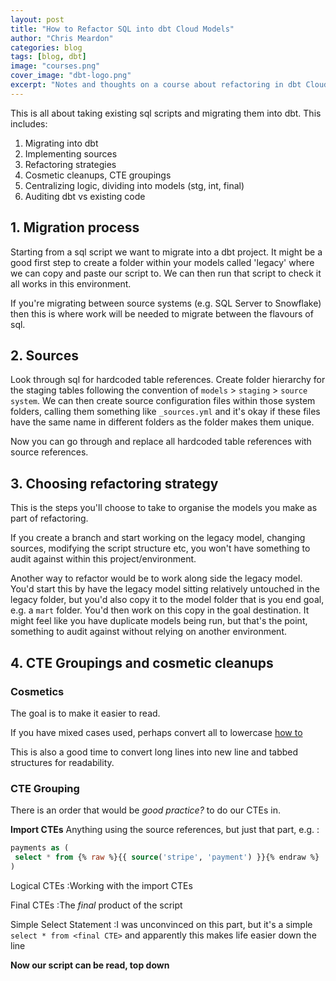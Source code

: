 ```yaml
---
layout: post
title: "How to Refactor SQL into dbt Cloud Models"
author: "Chris Meardon"
categories: blog
tags: [blog, dbt]
image: "courses.png"
cover_image: "dbt-logo.png"
excerpt: "Notes and thoughts on a course about refactoring in dbt Cloud"
---
```


This is all about taking existing sql scripts and migrating them into dbt. This includes:

1. Migrating into dbt
2. Implementing sources
3. Refactoring strategies
4. Cosmetic cleanups, CTE groupings
5. Centralizing logic, dividing into models (stg, int, final)
6. Auditing dbt vs existing code

## 1. Migration process

Starting from a sql script we want to migrate into a dbt project. It might be a good first step to create a folder within your models called 'legacy' where we can copy and paste our script to. We can then run that script to check it all works in this environment.

If you're migrating between source systems (e.g. SQL Server to Snowflake) then this is where work will be needed to migrate between the flavours of sql.

## 2. Sources

Look through sql for hardcoded table references. Create folder hierarchy for the staging tables following the convention of `models` > `staging` > `source system`. We can then create source configuration files within those system folders, calling them something like `_sources.yml` and it's okay if these files have the same name in different folders as the folder makes them unique.

Now you can go through and replace all hardcoded table references with source references.

## 3. Choosing refactoring strategy

This is the steps you'll choose to take to organise the models you make as part of refactoring.

If you create a branch and start working on the legacy model, changing sources, modifying the script structure etc, you won't have something to audit against within this project/environment.

Another way to refactor would be to work along side the legacy model. You'd start this by have the legacy model sitting relatively untouched in the legacy folder, but you'd also copy it to the model folder that is you end goal, e.g. a `mart` folder. You'd then work on this copy in the goal destination. It might feel like you have duplicate models being run, but that's the point, something to audit against without relying on another environment.

## 4. CTE Groupings and cosmetic cleanups

### Cosmetics

The goal is to make it easier to read.

If you have mixed cases used, perhaps convert all to lowercase [how to](https://chrisvizes.github.io/blog/transform-lowercase.html)

This is also a good time to convert long lines into new line and tabbed structures for readability.

### CTE Grouping

There is an order that would be _good practice?_ to do our CTEs in.

**Import CTEs** Anything using the source references, but just that part, e.g.
:

```sql
payments as (
 select * from {% raw %}{{ source('stripe', 'payment') }}{% endraw %}
)
```

Logical CTEs
:Working with the import CTEs

Final CTEs
:The _final_ product of the script

Simple Select Statement
:I was unconvinced on this part, but it's a simple `select * from <final CTE>` and apparently this makes life easier down the line

**Now our script can be read, top down**
